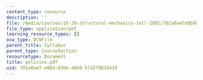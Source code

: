 ```yaml
---
content_type: resource
description: ''
file: /media/courses/16-20-structural-mechanics-fall-2002/701a0a47e0bd830e40e957a27081b419_policies.pdf
file_type: application/pdf
learning_resource_types: []
ocw_type: OCWFile
parent_title: Syllabus
parent_type: CourseSection
resourcetype: Document
title: policies.pdf
uid: 701a0a47-e0bd-830e-40e9-57a27081b419
---
```

